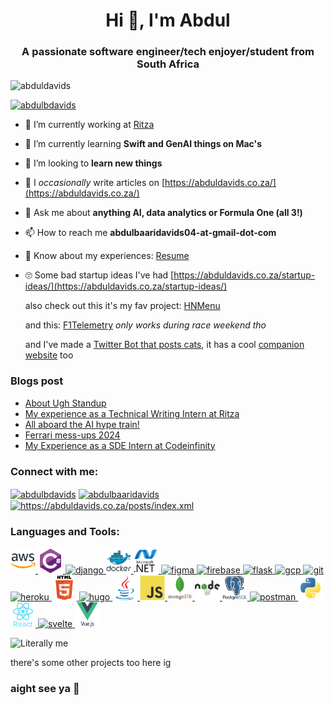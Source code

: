 <h1 align="center">Hi 👋, I'm Abdul</h1>
<h3 align="center">A passionate software engineer/tech enjoyer/student from South Africa</h3>

<p align="left"> <img src="https://komarev.com/ghpvc/?username=abduldavids&label=Profile%20views&color=0e75b6&style=flat" alt="abduldavids" /> </p>

<p align="left"> <a href="https://twitter.com/abdulbdavids" target="blank"><img src="https://img.shields.io/twitter/follow/abdulbdavids?logo=twitter&style=for-the-badge" alt="abdulbdavids" /></a> </p>

- 🔭 I’m currently working at [Ritza](https://ritza.co/)

- 🌱 I’m currently learning **Swift and GenAI things on Mac's**

- 🤝 I’m looking to **learn new things**

- 📝 I _occasionally_ write articles on [https://abduldavids.co.za/](https://abduldavids.co.za/)

- 💬 Ask me about **anything AI, data analytics or Formula One (all 3!)**

- 📫 How to reach me **abdulbaaridavids04-at-gmail-dot-com**

- 📄 Know about my experiences: [Resume](https://docs.google.com/document/d/19UK7K5UlrhqD3JFsvAFf6Hc8tTJZOgvVmnj0lzyC7Zo/edit?usp=sharing)

- 🙄 Some bad startup ideas I've had [https://abduldavids.co.za/startup-ideas/](https://abduldavids.co.za/startup-ideas/)

    also check out this it's my fav project: [HNMenu](https://hnmenu.abduldavids.co.za)

    and this: [F1Telemetry](https://abduldavids.github.io/telemetry/) _only works during race weekend tho_

    and I've made a [Twitter Bot that posts cats](https://x.com/catsofcapetown), it has a cool [companion website](https://cats.abduldavids.co.za) too

### Blogs post
<!-- BLOG-POST-LIST:START -->
- [About Ugh Standup](https://abduldavids.co.za/posts/ughstandup/)
- [My experience as a Technical Writing Intern at Ritza](https://abduldavids.co.za/posts/ritza/)
- [All aboard the AI hype train!](https://abduldavids.co.za/posts/artificial-intelligence/)
- [Ferrari mess-ups 2024](https://abduldavids.co.za/posts/ferrari-2024/)
- [My Experience as a SDE Intern at Codeinfinity](https://abduldavids.co.za/posts/codeinfinity/)
<!-- BLOG-POST-LIST:END -->

<h3 align="left">Connect with me:</h3>
<p align="left">
<a href="https://twitter.com/abdulbdavids" target="blank"><img align="center" src="https://raw.githubusercontent.com/rahuldkjain/github-profile-readme-generator/master/src/images/icons/Social/twitter.svg" alt="abdulbdavids" height="30" width="40" /></a>
<a href="https://linkedin.com/in/abdulbaaridavids" target="blank"><img align="center" src="https://raw.githubusercontent.com/rahuldkjain/github-profile-readme-generator/master/src/images/icons/Social/linked-in-alt.svg" alt="abdulbaaridavids" height="30" width="40" /></a>
<a href="https://abduldavids.co.za/posts/index.xml" target="blank"><img align="center" src="https://raw.githubusercontent.com/rahuldkjain/github-profile-readme-generator/master/src/images/icons/Social/rss.svg" alt="https://abduldavids.co.za/posts/index.xml" height="30" width="40" /></a>
</p>

<h3 align="left">Languages and Tools:</h3>
<p align="left"> <a href="https://aws.amazon.com" target="_blank" rel="noreferrer"> <img src="https://raw.githubusercontent.com/devicons/devicon/master/icons/amazonwebservices/amazonwebservices-original-wordmark.svg" alt="aws" width="40" height="40"/> </a> <a href="https://www.w3schools.com/cs/" target="_blank" rel="noreferrer"> <img src="https://raw.githubusercontent.com/devicons/devicon/master/icons/csharp/csharp-original.svg" alt="csharp" width="40" height="40"/> </a> <a href="https://www.djangoproject.com/" target="_blank" rel="noreferrer"> <img src="https://cdn.worldvectorlogo.com/logos/django.svg" alt="django" width="40" height="40"/> </a> <a href="https://www.docker.com/" target="_blank" rel="noreferrer"> <img src="https://raw.githubusercontent.com/devicons/devicon/master/icons/docker/docker-original-wordmark.svg" alt="docker" width="40" height="40"/> </a> <a href="https://dotnet.microsoft.com/" target="_blank" rel="noreferrer"> <img src="https://raw.githubusercontent.com/devicons/devicon/master/icons/dot-net/dot-net-original-wordmark.svg" alt="dotnet" width="40" height="40"/> </a> <a href="https://www.figma.com/" target="_blank" rel="noreferrer"> <img src="https://www.vectorlogo.zone/logos/figma/figma-icon.svg" alt="figma" width="40" height="40"/> </a> <a href="https://firebase.google.com/" target="_blank" rel="noreferrer"> <img src="https://www.vectorlogo.zone/logos/firebase/firebase-icon.svg" alt="firebase" width="40" height="40"/> </a> <a href="https://flask.palletsprojects.com/" target="_blank" rel="noreferrer"> <img src="https://www.vectorlogo.zone/logos/pocoo_flask/pocoo_flask-icon.svg" alt="flask" width="40" height="40"/> </a> <a href="https://cloud.google.com" target="_blank" rel="noreferrer"> <img src="https://www.vectorlogo.zone/logos/google_cloud/google_cloud-icon.svg" alt="gcp" width="40" height="40"/> </a> <a href="https://git-scm.com/" target="_blank" rel="noreferrer"> <img src="https://www.vectorlogo.zone/logos/git-scm/git-scm-icon.svg" alt="git" width="40" height="40"/> </a> <a href="https://heroku.com" target="_blank" rel="noreferrer"> <img src="https://www.vectorlogo.zone/logos/heroku/heroku-icon.svg" alt="heroku" width="40" height="40"/> </a> <a href="https://www.w3.org/html/" target="_blank" rel="noreferrer"> <img src="https://raw.githubusercontent.com/devicons/devicon/master/icons/html5/html5-original-wordmark.svg" alt="html5" width="40" height="40"/> </a> <a href="https://gohugo.io/" target="_blank" rel="noreferrer"> <img src="https://api.iconify.design/logos-hugo.svg" alt="hugo" width="40" height="40"/> </a> <a href="https://www.java.com" target="_blank" rel="noreferrer"> <img src="https://raw.githubusercontent.com/devicons/devicon/master/icons/java/java-original.svg" alt="java" width="40" height="40"/> </a> <a href="https://developer.mozilla.org/en-US/docs/Web/JavaScript" target="_blank" rel="noreferrer"> <img src="https://raw.githubusercontent.com/devicons/devicon/master/icons/javascript/javascript-original.svg" alt="javascript" width="40" height="40"/> </a> <a href="https://www.mongodb.com/" target="_blank" rel="noreferrer"> <img src="https://raw.githubusercontent.com/devicons/devicon/master/icons/mongodb/mongodb-original-wordmark.svg" alt="mongodb" width="40" height="40"/> </a> <a href="https://nodejs.org" target="_blank" rel="noreferrer"> <img src="https://raw.githubusercontent.com/devicons/devicon/master/icons/nodejs/nodejs-original-wordmark.svg" alt="nodejs" width="40" height="40"/> </a> <a href="https://www.postgresql.org" target="_blank" rel="noreferrer"> <img src="https://raw.githubusercontent.com/devicons/devicon/master/icons/postgresql/postgresql-original-wordmark.svg" alt="postgresql" width="40" height="40"/> </a> <a href="https://postman.com" target="_blank" rel="noreferrer"> <img src="https://www.vectorlogo.zone/logos/getpostman/getpostman-icon.svg" alt="postman" width="40" height="40"/> </a> <a href="https://www.python.org" target="_blank" rel="noreferrer"> <img src="https://raw.githubusercontent.com/devicons/devicon/master/icons/python/python-original.svg" alt="python" width="40" height="40"/> </a> <a href="https://reactjs.org/" target="_blank" rel="noreferrer"> <img src="https://raw.githubusercontent.com/devicons/devicon/master/icons/react/react-original-wordmark.svg" alt="react" width="40" height="40"/> </a> <a href="https://svelte.dev" target="_blank" rel="noreferrer"> <img src="https://upload.wikimedia.org/wikipedia/commons/1/1b/Svelte_Logo.svg" alt="svelte" width="40" height="40"/> </a> <a href="https://vuejs.org/" target="_blank" rel="noreferrer"> <img src="https://raw.githubusercontent.com/devicons/devicon/master/icons/vuejs/vuejs-original-wordmark.svg" alt="vuejs" width="40" height="40"/> </a> </p>


![Literally me](https://media.tenor.com/2HxG1M-nxWQAAAAM/ryan-gosling.gif)



there's some other projects too here ig

### aight see ya  🤙 
